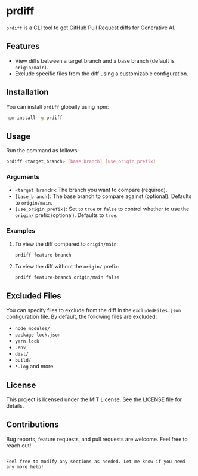 # prdiff

`prdiff` is a CLI tool to get GitHub Pull Request diffs for Generative AI.


## Features

- View diffs between a target branch and a base branch (default is `origin/main`).
- Exclude specific files from the diff using a customizable configuration.

## Installation

You can install `prdiff` globally using npm:

```bash
npm install -g prdiff
```

## Usage

Run the command as follows:

```bash
prdiff <target_branch> [base_branch] [use_origin_prefix]
```

### Arguments

- `<target_branch>`: The branch you want to compare (required).
- `[base_branch]`: The base branch to compare against (optional). Defaults to `origin/main`.
- `[use_origin_prefix]`: Set to `true` or `false` to control whether to use the `origin/` prefix (optional). Defaults to `true`.

### Examples

1. To view the diff compared to `origin/main`:

   ```bash
   prdiff feature-branch
   ```

2. To view the diff without the `origin/` prefix:

   ```bash
   prdiff feature-branch origin/main false
   ```

## Excluded Files

You can specify files to exclude from the diff in the `excludedFiles.json` configuration file. By default, the following files are excluded:

- `node_modules/`
- `package-lock.json`
- `yarn.lock`
- `.env`
- `dist/`
- `build/`
- `*.log` and more.

## License

This project is licensed under the MIT License. See the LICENSE file for details.

## Contributions

Bug reports, feature requests, and pull requests are welcome. Feel free to reach out!
```

Feel free to modify any sections as needed. Let me know if you need any more help!